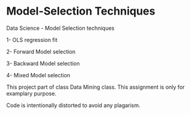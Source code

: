 # Model-Selection Techniques
Data Science - Model Selection techniques

1- OLS regression fit

2- Forward Model selection

3- Backward Model selection

4- Mixed Model selection

This project part of class Data Mining class. This assignment is only for examplary purpose.

Code is intentionally distorted to avoid any plagarism.

